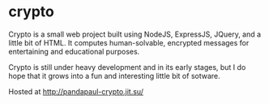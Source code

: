 crypto
======
Crypto is a small web project built using NodeJS, ExpressJS, JQuery, and a little bit of HTML.
It computes human-solvable, encrypted messages for entertaining and educational purposes.

Crypto is still under heavy development and in its early stages, but I do hope that it grows into a fun and interesting 
little bit of sotware.

Hosted at http://pandapaul-crypto.jit.su/
